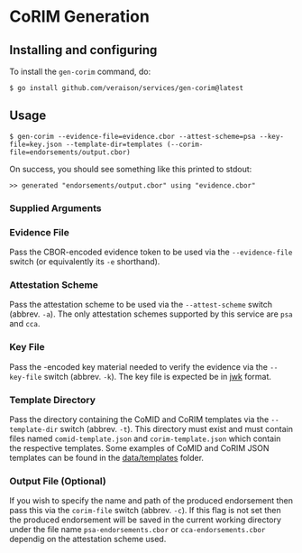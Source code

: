 # CoRIM Generation

## Installing and configuring

To install the `gen-corim` command, do:

```
$ go install github.com/veraison/services/gen-corim@latest
```

## Usage

```
$ gen-corim --evidence-file=evidence.cbor --attest-scheme=psa --key-file=key.json --template-dir=templates (--corim-file=endorsements/output.cbor)
```

On success, you should see something like this printed to stdout:

```
>> generated "endorsements/output.cbor" using "evidence.cbor"
```
### Supplied Arguments
### Evidence File

Pass the CBOR-encoded evidence token to be used via the `--evidence-file` switch (or equivalently its `-e` shorthand).

### Attestation Scheme

Pass the attestation scheme to be used via the `--attest-scheme` switch (abbrev. `-a`). The only attestation schemes supported by this service are `psa` and `cca`.

### Key File

Pass the -encoded key material needed to verify the evidence via the `--key-file` switch (abbrev. `-k`). The key file is expected be in [jwk](https://openid.net/specs/draft-jones-json-web-key-03.html) format.

### Template Directory

Pass the directory containing the CoMID and CoRIM templates via the `--template-dir` switch (abbrev. `-t`). This directory must exist and must contain files named `comid-template.json` and `corim-template.json` which contain the respective templates. Some examples of CoMID and CoRIM JSON templates can be found in the [data/templates](data/templates) folder.

### Output File (Optional)

If you wish to specify the name and path of the produced endorsement then pass this via the `corim-file` switch (abbrev. `-c`). If this flag is not set then the produced endorsement will be saved in the current working directory under the file name `psa-endorsements.cbor` or `cca-endorsements.cbor` dependig on the attestation scheme used.

